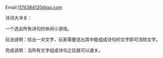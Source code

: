 Email:1174384120@qq.com

诗词大冲关：

一个选出所有诗句的休闲小游戏。

玩法说明：给出一对文字，玩家需要选出其中能组成诗句的文字即可消除文字。

完成说明：当所有文字组成诗句之后就可以通关。
